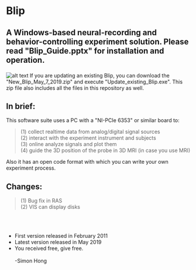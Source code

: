 # Blip
## A Windows-based neural-recording and behavior-controlling experiment solution. Please read "Blip_Guide.pptx" for installation and operation.<p>
 ![alt text](https://github.com/simonyhong/Blip/to/Blip_Screen.png)
If you are updating an existing Blip, you can download the "New_Blip_May_7_2019.zip" and execute "Update_existing_Blip.exe". This zip file also includes all the files in this repository as well.<p>
## In brief:<br>
This software suite uses a PC with a "NI-PCIe 6353" or similar board to:<br> 
>(1) collect realtime data from analog/digital signal sources<br> 
>(2) interact with the experiment instrument and subjects<br>
>(3) online analyze signals and plot them<br>
>(4) guide the 3D position of the probe in 3D MRI (in case you use MRI)</p>

Also it has an open code format with which you can write your own experiment process.<p><p>
 

## Changes:<br>
>(1) Bug fix in RAS<br>
>(2) VIS can display disks
 
<br><br>
- First version released in February 2011<br>
- Latest version released in May 2019<br>
- You received free, give free.<br><br>
-Simon Hong
